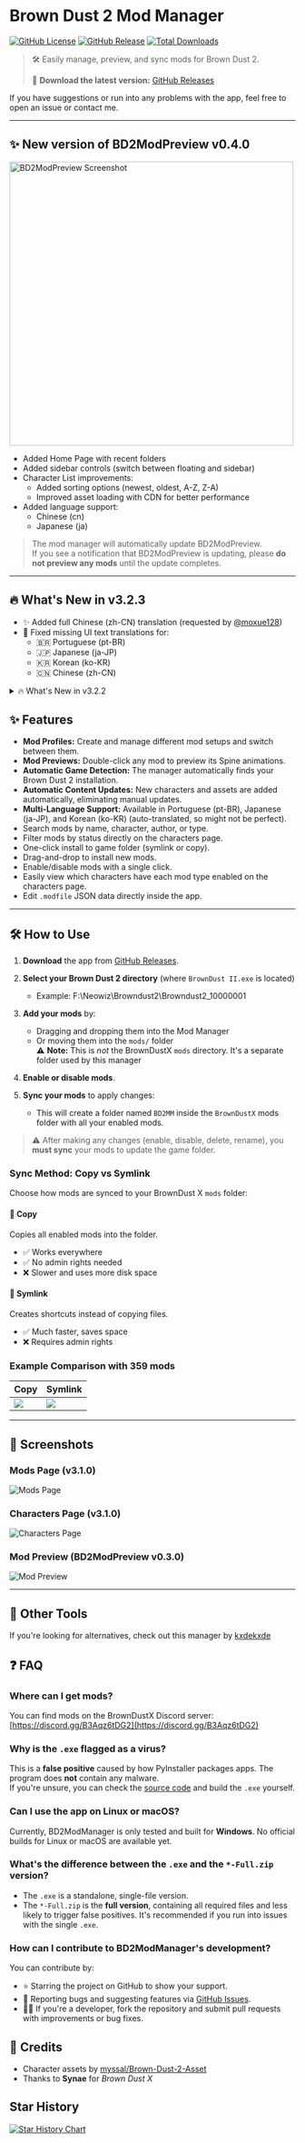 
# Brown Dust 2 Mod Manager

[![GitHub License](https://img.shields.io/github/license/bruhnn/BD2ModManager)](https://github.com/bruhnn/BD2ModManager/blob/main/LICENSE)
[![GitHub Release](https://img.shields.io/github/v/release/bruhnn/BD2ModManager)](https://github.com/bruhnn/BD2ModManager/releases)
[![Total Downloads](https://img.shields.io/github/downloads/bruhnn/BD2ModManager/total)](https://github.com/bruhnn/BD2ModManager/releases)


> 🛠 Easily manage, preview, and sync mods for Brown Dust 2.
> 
> 🎉 **Download the latest version:** [GitHub Releases](https://github.com/bruhnn/BD2ModManager/releases/latest)

If you have suggestions or run into any problems with the app, feel free to open an issue or contact me.

---
## ✨ New version of BD2ModPreview v0.4.0
<img src="./screenshots/bd2modpreview_040.png" alt="BD2ModPreview Screenshot" width="500" />

- Added Home Page with recent folders
- Added sidebar controls (switch between floating and sidebar)
- Character List improvements:
  - Added sorting options (newest, oldest, A-Z, Z-A)
  - Improved asset loading with CDN for better performance
- Added language support:
  - Chinese (cn)
  - Japanese (ja)

> The mod manager will automatically update BD2ModPreview.  
> If you see a notification that BD2ModPreview is updating, please **do not preview any mods** until the update completes.

---

## 🔥 What's New in v3.2.3

- ✨ Added full Chinese (zh-CN) translation (requested by [@moxue128](https://github.com/moxue128))
- 🐞 Fixed missing UI text translations for:
  - 🇧🇷 Portuguese (pt-BR)
  - 🇯🇵 Japanese (ja-JP)
  - 🇰🇷 Korean (ko-KR)
  - 🇨🇳 Chinese (zh-CN)

<details>
  <summary>
      🔥 What's New in v3.2.2
  </summary>
  
  - **Updated BD2ModPreview to v0.3.0** [See Screenshot](#mod-preview-bd2modpreview-v030)
    - ✨ Load original character Spine animations directly from GitHub assets
    - ✨ Added Spine folder history feature
    - ✨ Added option to download missing skeleton files from the mod folder (requested by [@CalbeeDaLock](https://github.com/CalbeeDaLock))
  - 🐛 Fixed Spine animations not working because of Korean characters in atlas (reported by [@Love-156](https://github.com/Love-156))
  - :sparkles: BD2ModPreview now automatically updates when a new version is available
  - ✨ App update notifications now appear in a pop-up
  - 🐞 Collaboration characters now display as **"Unavailable"** on the characters page (requested by [@CalbeeDaLock](https://github.com/CalbeeDaLock))
</details>


## ✨ Features

- **Mod Profiles:** Create and manage different mod setups and switch between them.
- **Mod Previews:** Double-click any mod to preview its Spine animations.
- **Automatic Game Detection:** The manager automatically finds your Brown Dust 2 installation.
- **Automatic Content Updates:** New characters and assets are added automatically, eliminating manual updates.
- **Multi-Language Support:** Available in Portuguese (pt-BR), Japanese (ja-JP), and Korean (ko-KR) (auto-translated, so might not be perfect).
- Search mods by name, character, author, or type.
- Filter mods by status directly on the characters page.
- One-click install to game folder (symlink or copy).
- Drag-and-drop to install new mods.
- Enable/disable mods with a single click.
- Easily view which characters have each mod type enabled on the characters page.
- Edit `.modfile` JSON data directly inside the app.

---

## 🛠️ How to Use

1. **Download** the app from [GitHub Releases](https://github.com/bruhnn/BD2ModManager/releases).
2. **Select your Brown Dust 2 directory** (where `BrownDust II.exe` is located)
   - Example: F:\Neowiz\Browndust2\Browndust2_10000001
3. **Add your mods** by:
   - Dragging and dropping them into the Mod Manager  
   - Or moving them into the `mods/` folder  
     ⚠️ **Note:** This is *not* the BrownDustX `mods` directory. It's a separate folder used by this manager

4. **Enable or disable mods**.
5. **Sync your mods** to apply changes:
   - This will create a folder named `BD2MM` inside the `BrownDustX` mods folder with all your enabled mods.

> ⚠️ After making any changes (enable, disable, delete, rename), you **must sync** your mods to update the game folder.

### Sync Method: Copy vs Symlink

Choose how mods are synced to your BrownDust X `mods` folder:

#### 📁 Copy
Copies all enabled mods into the folder.

- ✅ Works everywhere
- ✅ No admin rights needed
- ❌ Slower and uses more disk space

#### 🔗 Symlink
Creates shortcuts instead of copying files.

- ✅ Much faster, saves space
- ❌ Requires admin rights


### Example Comparison with 359 mods

| Copy | Symlink |
|--------|-------|
| ![](./screenshots/sync_copy_v322.gif) | ![](./screenshots/sync_symlink_v322.gif) |


---

## 📸 Screenshots

### Mods Page (v3.1.0)
![Mods Page](./screenshots/mods_page_v31.png)

### Characters Page (v3.1.0)
![Characters Page](./screenshots/characters_page_v31.png)

### Mod Preview (BD2ModPreview v0.3.0)
![Mod Preview](./screenshots/bd2modpreview.png)

---
## 🧰 Other Tools

If you're looking for alternatives, check out this manager by [kxdekxde](https://codeberg.org/kxdekxde/browndust2-mod-manager)

## ❓ FAQ

### Where can I get mods?
You can find mods on the BrownDustX Discord server: [https://discord.gg/B3Aqz6tDG2](https://discord.gg/B3Aqz6tDG2)

### Why is the `.exe` flagged as a virus?
This is a **false positive** caused by how PyInstaller packages apps. The program does **not** contain any malware.  
If you're unsure, you can check the [source code](https://github.com/bruhnn/BD2ModManager) and build the `.exe` yourself.

### Can I use the app on Linux or macOS?
Currently, BD2ModManager is only tested and built for **Windows**. No official builds for Linux or macOS are available yet.

### What's the difference between the `.exe` and the `*-Full.zip` version?
- The `.exe` is a standalone, single-file version.
- The `*-Full.zip` is the **full version**, containing all required files and less likely to trigger false positives. It's recommended if you run into issues with the single `.exe`.

### How can I contribute to BD2ModManager's development?
You can contribute by:

- ⭐ Starring the project on GitHub to show your support.
- 🐛 Reporting bugs and suggesting features via [GitHub Issues](https://github.com/bruhnn/BD2ModManager/issues).
- 👩‍💻 If you're a developer, fork the repository and submit pull requests with improvements or bug fixes.

## 🤝 Credits

- Character assets by [myssal/Brown-Dust-2-Asset](https://github.com/myssal/Brown-Dust-2-Asset)
- Thanks to **Synae** for *Brown Dust X*

## Star History

<a href="https://www.star-history.com/#bruhnn/BD2ModManager&Date">
 <picture>
   <source media="(prefers-color-scheme: dark)" srcset="https://api.star-history.com/svg?repos=bruhnn/BD2ModManager&type=Date&theme=dark" />
   <source media="(prefers-color-scheme: light)" srcset="https://api.star-history.com/svg?repos=bruhnn/BD2ModManager&type=Date" />
   <img alt="Star History Chart" src="https://api.star-history.com/svg?repos=bruhnn/BD2ModManager&type=Date" />
 </picture>
</a>
